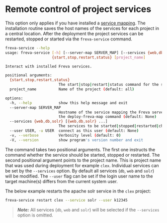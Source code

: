 # Remote control of project services
This option only applies if you have installed a [service mapping](Installation.html#setting-up-a-service-that-maps-the-server-structure).
The installation routine saves the host names of the services for each project in
a central location. After the deployment the project services can be restarted,
stopped or started via the `freva-service` command.

```bash
freva-service --help
usage: freva-service [-h] [--server-map SERVER_MAP] [--services {web,db,solr} [{web,db,solr} ...]] [--user USER] [-v] [-V]
                     {start,stop,restart,status} [project_name]

Interact with installed Freva services.

positional arguments:
  {start,stop,restart,status}
                        The start|stop|restart|status command for the service
  project_name          Name of the project (default: all)

options:
  -h, --help            show this help message and exit
  --server-map SERVER_MAP
                        Hostname of the service mapping the Freva server architecture, Note: you can create a server map by running
                        the deploy-freva-map command (default: None)
  --services {web,db,solr} [{web,db,solr} ...]
                        The services to be started|stopped|restarted|checked (default: ['solr', 'db', 'web'])
  --user USER, -u USER  connect as this user (default: None)
  -v, --verbose         Verbosity level (default: 0)
  -V, --version         show program's version number and exit

```

The command takes two positional arguments. The first one instructs the
command whether the service should be started, stopped or restarted.
The second positional argument points to the project name. This is project name
that was used during deployment for example `clex`. Individual services
can be set by the `--services` option. By default all services (`db`, `web` and `solr`)
will be modified. The `--user` flag can be set if the login user name to the
target machine(s) differs from the current system user.

The below example restarts the apache solr service in the `clex` project:

```bash
freva-service restart clex --service solr --user k12345
```

> **_Note:_** All services (`db`, `web` and `solr`) will be selected if the `--services` option
is omitted.
